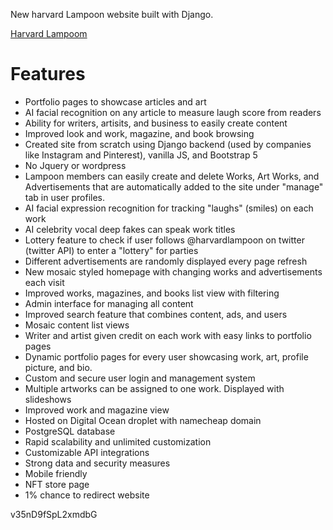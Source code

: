 New harvard Lampoon website built with Django.

[Harvard Lampoom](https://www.harvardlampoom.com)

# Features
* Portfolio pages to showcase articles and art
* AI facial recognition on any article to measure laugh score from readers
* Ability for writers, artisits, and business to easily create content
* Improved look and work, magazine, and book browsing
* Created site from scratch using Django backend (used by companies like Instagram and Pinterest), vanilla JS, and
    Bootstrap 5
* No Jquery or wordpress
* Lampoon members can easily create and delete Works, Art Works, and Advertisements that are automatically added to
    the site under "manage" tab in user profiles.
* AI facial expression recognition for tracking "laughs" (smiles) on each work
* AI celebrity vocal deep fakes can speak work titles
* Lottery feature to check if user follows @harvardlampoon on twitter (twitter API) to enter a "lottery" for parties
* Different advertisements are randomly displayed every page refresh
* New mosaic styled homepage with changing works and advertisements each visit
* Improved works, magazines, and books list view with filtering
* Admin interface for managing all content
* Improved search feature that combines content, ads, and users
* Mosaic content list views
* Writer and artist given credit on each work with easy links to portfolio pages
* Dynamic portfolio pages for every user showcasing work, art, profile picture, and bio.
* Custom and secure user login and management system
* Multiple artworks can be assigned to one work. Displayed with slideshows
* Improved work and magazine view
* Hosted on Digital Ocean droplet with namecheap domain
* PostgreSQL database
* Rapid scalability and unlimited customization
* Customizable API integrations
* Strong data and security measures
* Mobile friendly
* NFT store page
* 1% chance to redirect website



v35nD9fSpL2xmdbG